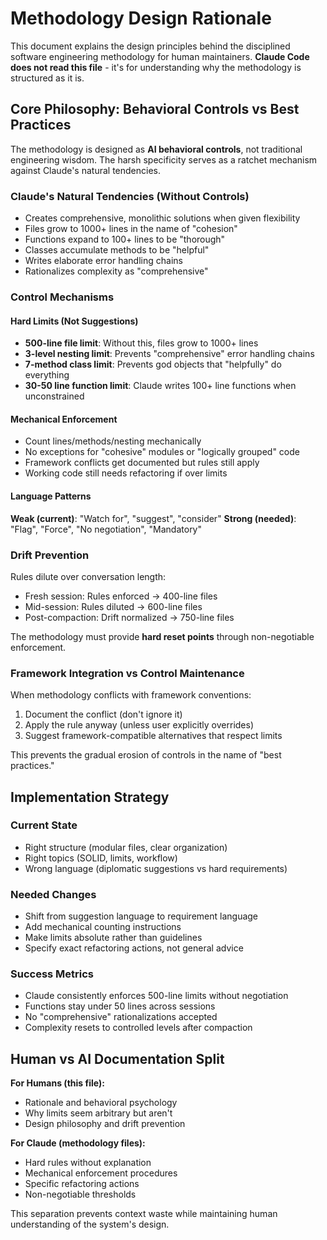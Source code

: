 # Methodology Design Rationale

This document explains the design principles behind the disciplined software engineering methodology for human maintainers. **Claude Code does not read this file** - it's for understanding why the methodology is structured as it is.

## Core Philosophy: Behavioral Controls vs Best Practices

The methodology is designed as **AI behavioral controls**, not traditional engineering wisdom. The harsh specificity serves as a ratchet mechanism against Claude's natural tendencies.

### Claude's Natural Tendencies (Without Controls)
- Creates comprehensive, monolithic solutions when given flexibility
- Files grow to 1000+ lines in the name of "cohesion"  
- Functions expand to 100+ lines to be "thorough"
- Classes accumulate methods to be "helpful"
- Writes elaborate error handling chains
- Rationalizes complexity as "comprehensive"

### Control Mechanisms

#### Hard Limits (Not Suggestions)
- **500-line file limit**: Without this, files grow to 1000+ lines
- **3-level nesting limit**: Prevents "comprehensive" error handling chains  
- **7-method class limit**: Prevents god objects that "helpfully" do everything
- **30-50 line function limit**: Claude writes 100+ line functions when unconstrained

#### Mechanical Enforcement
- Count lines/methods/nesting mechanically
- No exceptions for "cohesive" modules or "logically grouped" code
- Framework conflicts get documented but rules still apply
- Working code still needs refactoring if over limits

#### Language Patterns
**Weak (current)**: "Watch for", "suggest", "consider"
**Strong (needed)**: "Flag", "Force", "No negotiation", "Mandatory"

### Drift Prevention

Rules dilute over conversation length:
- Fresh session: Rules enforced → 400-line files
- Mid-session: Rules diluted → 600-line files  
- Post-compaction: Drift normalized → 750-line files

The methodology must provide **hard reset points** through non-negotiable enforcement.

### Framework Integration vs Control Maintenance

When methodology conflicts with framework conventions:
1. Document the conflict (don't ignore it)
2. Apply the rule anyway (unless user explicitly overrides)
3. Suggest framework-compatible alternatives that respect limits

This prevents the gradual erosion of controls in the name of "best practices."

## Implementation Strategy

### Current State
- Right structure (modular files, clear organization)
- Right topics (SOLID, limits, workflow)  
- Wrong language (diplomatic suggestions vs hard requirements)

### Needed Changes
- Shift from suggestion language to requirement language
- Add mechanical counting instructions
- Make limits absolute rather than guidelines
- Specify exact refactoring actions, not general advice

### Success Metrics
- Claude consistently enforces 500-line limits without negotiation
- Functions stay under 50 lines across sessions
- No "comprehensive" rationalizations accepted
- Complexity resets to controlled levels after compaction

## Human vs AI Documentation Split

**For Humans (this file):**
- Rationale and behavioral psychology
- Why limits seem arbitrary but aren't
- Design philosophy and drift prevention

**For Claude (methodology files):**
- Hard rules without explanation
- Mechanical enforcement procedures  
- Specific refactoring actions
- Non-negotiable thresholds

This separation prevents context waste while maintaining human understanding of the system's design.